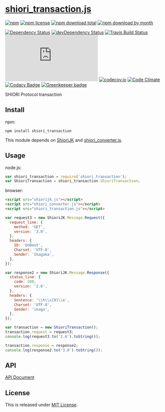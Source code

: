 # [shiori_transaction.js](https://github.com/Narazaka/shiori_transaction.js)

[![npm](https://img.shields.io/npm/v/shiori_transaction.svg)](https://www.npmjs.com/package/shiori_transaction)
[![npm license](https://img.shields.io/npm/l/shiori_transaction.svg)](https://www.npmjs.com/package/shiori_transaction)
[![npm download total](https://img.shields.io/npm/dt/shiori_transaction.svg)](https://www.npmjs.com/package/shiori_transaction)
[![npm download by month](https://img.shields.io/npm/dm/shiori_transaction.svg)](https://www.npmjs.com/package/shiori_transaction)

[![Dependency Status](https://david-dm.org/Narazaka/shiori_transaction.js/status.svg)](https://david-dm.org/Narazaka/shiori_transaction.js)
[![devDependency Status](https://david-dm.org/Narazaka/shiori_transaction.js/dev-status.svg)](https://david-dm.org/Narazaka/shiori_transaction.js?type=dev)
[![Travis Build Status](https://travis-ci.org/Narazaka/shiori_transaction.js.svg?branch=master)](https://travis-ci.org/Narazaka/shiori_transaction.js)
[![AppVeyor Build Status](https://ci.appveyor.com/api/projects/status/github/Narazaka/shiori_transaction.js?svg=true&branch=master)](https://ci.appveyor.com/project/Narazaka/shiori-transaction-js)
[![codecov.io](https://codecov.io/github/Narazaka/shiori_transaction.js/coverage.svg?branch=master)](https://codecov.io/github/Narazaka/shiori_transaction.js?branch=master)
[![Code Climate](https://codeclimate.com/github/Narazaka/shiori_transaction.js/badges/gpa.svg)](https://codeclimate.com/github/Narazaka/shiori_transaction.js)
[![Codacy Badge](https://api.codacy.com/project/badge/Grade/937719d8b0dc4da28e4f6888fa6ea91d)](https://www.codacy.com/app/narazaka/shiori_transaction-js?utm_source=github.com&amp;utm_medium=referral&amp;utm_content=Narazaka/shiori_transaction.js&amp;utm_campaign=Badge_Grade)
[![Greenkeeper badge](https://badges.greenkeeper.io/Narazaka/shiori_transaction.js.svg)](https://greenkeeper.io/)

SHIORI Protocol transaction

## Install

npm:
```
npm install shiori_transaction
```

This module depends on [ShioriJK](https://github.com/Narazaka/shiorijk) and [shiori_converter.js](https://github.com/Narazaka/shiori_converter.js).

## Usage

node.js:
```javascript
var shiori_transaction = require('shiori_transaction');
var ShioriTransaction = shiori_transaction.ShioriTransaction;
```

browser:
```html
<script src="shiorijk.js"></script>
<script src="shiori_converter.js"></script>
<script src="shiori_transaction.js"></script>
```

```javascript
var request3 = new ShioriJK.Message.Request({
  request_line: {
    method: 'GET',
    version: '3.0',
  },
  headers: {
    ID: 'OnBoot',
    Charset: 'UTF-8',
    Sender: 'Ikagaka',
  },
});

var response2 = new ShioriJK.Message.Response({
  status_line: {
    code: 200,
    version: '2.6',
  },
  headers: {
    Sentence: '\\h\\s[0]\\e',
    Charset: 'UTF-8',
    Sender: 'ikaga',
  },
});

var transaction = new ShioriTransaction();
transaction.request = request3;
console.log(request3.to('2.6').toString());

transaction.response = response2;
console.log(response2.to('3.0').toString());
```

## API

[API Document](https://narazaka.github.io/shiori_transaction.js/index.html)

## License

This is released under [MIT License](http://narazaka.net/license/MIT?2015).
